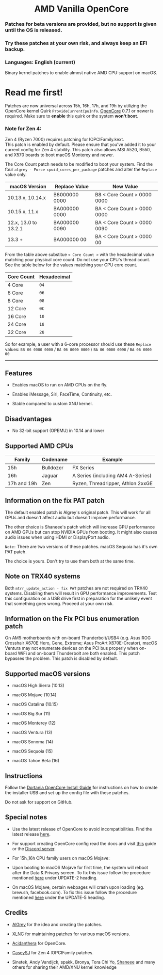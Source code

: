 <span align="center">

# AMD Vanilla OpenCore

</span>


### Patches for beta versions are provided, but no support is given until the OS is released.
### Try these patches at your own risk, and always keep an EFI backup.

### Languages: English (current)

Binary kernel patches to enable almost native AMD CPU support on macOS.

# Read me first!

Patches are now universal across 15h, 16h, 17h, and 19h by utilizing the OpenCore kernel Quirk `ProvideCurrentCpuInfo`. [OpenCore](https://github.com/acidanthera/OpenCorePkg/releases) 0.7.1 or newer is required.
Make sure to **enable** this quirk or the system **won't boot**.


### Note for Zen 4:

Zen 4 (Ryzen 7000) requires patching for IOPCIFamily.kext. <br/>
This patch is enabled by default. Please ensure that you've added it to your current config for Zen 4 stability. 
This patch also allows MSI A520, B550, and X570 boards to boot macOS Monterey and newer.

The Core Count patch needs to be modified to boot your system. Find the four `algrey - Force cpuid_cores_per_package` patches and alter the `Replace` value only.

|   macOS Version      | Replace Value | New Value |
|----------------------|---------------|-----------|
| 10.13.x, 10.14.x     | B8000000 0000 | B8 < Core Count > 0000 0000 |
| 10.15.x, 11.x        | BA000000 0000 | BA < Core Count > 0000 0000 |
| 12.x, 13.0 to 13.2.1 | BA000000 0090 | BA < Core Count > 0000 0090 |
| 13.3 +               |  BA000000 00  | BA < Core Count > 0000 00 |

From the table above substitue `< Core Count >` with the hexadecimal value matching your physical core count. Do not use your CPU's thread count. See the table below for the values matching your CPU core count.


| Core Count | Hexadecimal |
|------------|-------------|
|   4 Core   |     `04`    |
|   6 Core   |     `06`    |
|   8 Core   |     `08`    |
|   12 Core  |     `0C`    |
|   16 Core  |     `10`    |
|   24 Core  |     `18`    |
|   32 Core  |     `20`    |

So for example, a user with a 6-core processor should use these `Replace` values: `B8 06 0000 0000` / `BA 06 0000 0000` / `BA 06 0000 0090` / `BA 06 0000 00`

---

## Features

- Enables macOS to run on AMD CPUs on the fly.

- Enables iMessage, Siri, FaceTime, Continuity, etc.

- Stable compared to custom XNU kernel.

## Disadvantages

- No 32-bit support (OPEMU) in 10.14 and lower

## Supported AMD CPUs

|     Family    |  Codename |              Example              |
|---------------|-----------|-----------------------------------|
|      15h      | Bulldozer |             FX Series             |
|      16h      |   Jaguar  | A Series (including AM4 A-Series) |
|  17h and 19h  |    Zen    | Ryzen, Threadripper, Athlon 2xxGE |<br />

## Information on the fix PAT patch

The default enabled patch is Algrey's original patch. This will work for all GPUs and doesn't affect audio but doesn't improve performance.

The other choice is Shaneee's patch which will increase GPU performance on AMD GPUs but can stop NVIDIA GPUs from booting. It might also causes audio issues when using HDMI or DisplayPort audio.

`Note:` There are two versions of these patches. macOS Sequoia has it's own PAT patch. 

The choice is yours. Don't try to use them both at the same time.

## Note on TRX40 systems

Both `mtrr_update_action - fix PAT` patches are not required on TRX40 systems. Disabling them will result in GPU performance improvements. Test this configuration on a USB drive first in preparation for the unlikely event that something goes wrong. Proceed at your own risk.

## Information on the Fix PCI bus enumeration patch

On AM5 motherboards with on-board Thunderbolt/USB4 (e.g. Asus ROG Crosshair X670E Hero, Gene, Extreme; Asus ProArt X670E-Creator), macOS Ventura may not enumerate devices on the PCI bus properly when on-board WiFi and on-board Thunderbolt are both enabled. This patch bypasses the problem. This patch is disabled by default.

## Supported macOS versions

- macOS High Sierra (10.13)

- macOS Mojave (10.14)

- macOS Catalina (10.15)

- macOS Big Sur (11)

- macOS Monterey (12)

- macOS Ventura (13)

- macOS Sonoma (14)

- macOS Sequoia (15)

- macOS Tahoe Beta (16)

## Instructions

Follow the [Dortania OpenCore Install Guide](https://dortania.github.io/OpenCore-Install-Guide/) for instructions on how to create the installer USB and set up the config file with these patches.

Do not ask for support on GitHub.

## Special notes

- Use the latest release of OpenCore to avoid incompatibilities. Find the latest release [here](https://github.com/acidanthera/OpenCorePkg/releases/latest).

- For support creating OpenCore config read the docs and visit [this](https://dortania.github.io/OpenCore-Install-Guide/) guide or the [Discord server](https://discord.gg/EfCYAJW).

- For 15h_16h CPU family users on macOS Mojave:

- Upon booting to macOS Mojave for first time, the system will reboot after the Data & Privacy screen. To fix this issue follow the procedure mentioned [here](https://www.insanelymac.com/forum/topic/335877-amd-mojave-kernel-development-and-testing/?do=findComment&comment=2658085) under UPDATE-2 heading.

- On macOS Mojave, certain webpages will crash upon loading (eg. brew.sh, facebook.com). To fix this issue follow the procedure mentioned [here](https://www.insanelymac.com/forum/topic/335877-amd-mojave-kernel-development-and-testing/?do=findComment&comment=2661857) under the UPDATE-5 heading.



## Credits

- [AlGrey](https://github.com/AlGreyy) for the idea and creating the patches.

- [XLNC](https://github.com/XLNCs) for maintaining patches for various macOS versions.

- [Acidanthera](https://github.com/acidanthera) for OpenCore.

- [CaseySJ](https://github.com/CaseySJ/) for Zen 4 IOPCIFamily patches.

- Sinetek, Andy Vandijck, spakk, Bronya, Tora Chi Yo, [Shaneee](https://github.com/Shaneee) and many others for sharing their AMD/XNU kernel knowledge

